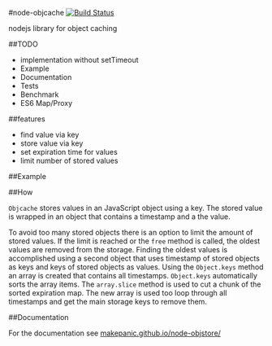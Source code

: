 #node-objcache [![Build Status](https://travis-ci.org/makepanic/node-objstore.png?branch=develop)](https://travis-ci.org/makepanic/node-objstore)

nodejs library for object caching

##TODO
- implementation without setTimeout
- Example
- Documentation
- Tests
- Benchmark
- ES6 Map/Proxy

##features

- find value via key
- store value via key
- set expiration time for values
- limit number of stored values

##Example


##How

`Objcache` stores values in an JavaScript object using a key. The stored value is wrapped in an object that contains a timestamp and a the value.

To avoid too many stored objects there is an option to limit the amount of stored values.
If the limit is reached or the `free` method is called, the oldest values are removed from the storage.
Finding the oldest values is accomplished using a second object that uses timestamp of stored objects as keys and keys of stored objects as values.
Using the `Object.keys` method an array is created that contains all timestamps. `Object.keys` automatically sorts the array items.
The `array.slice` method is used to cut a chunk of the sorted expiration map.
The new array is used too loop through all timestamps and get the main storage keys to remove them.

##Documentation

For the documentation see [makepanic.github.io/node-objstore/](http://makepanic.github.io/node-objstore/global.html)